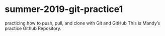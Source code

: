# summer-2019-git-practice1
practicing how to push, pull, and clone with Git and GitHub
This is Mandy’s practice Github Repository.
